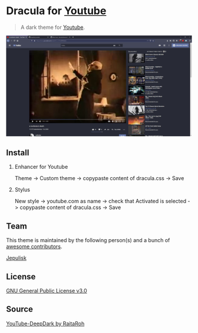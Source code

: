 # Dracula for [Youtube](https://www.youtube.com)

> A dark theme for [Youtube](https://www.youtube.com).

![Screenshot](./screenshot.png)

## Install

1. Enhancer for Youtube

    Theme -> Custom theme -> copypaste content of dracula.css -> Save

2. Stylus

    New style -> youtube.com as name -> check that Activated is selected -> copypaste content of dracula.css -> Save

## Team

This theme is maintained by the following person(s) and a bunch of [awesome contributors](https://github.com/dracula/template/graphs/contributors).

[Jepulisk](https://github.com/Jepulisk)

## License

[GNU General Public License v3.0](./LICENSE)

## Source

[YouTube-DeepDark by RaitaRoh](https://github.com/RaitaroH/YouTube-DeepDark)
